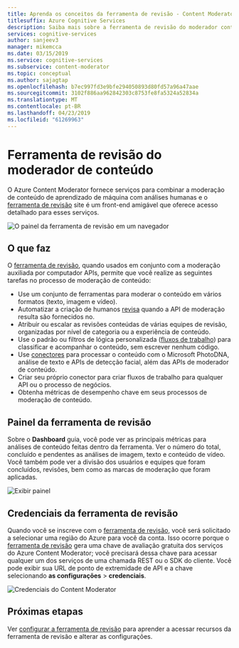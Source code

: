 ```yaml
---
title: Aprenda os conceitos da ferramenta de revisão - Content Moderator
titlesuffix: Azure Cognitive Services
description: Saiba mais sobre a ferramenta de revisão do moderador conteúdo, um site que coordena um combinado de AI e o esforço de moderação de análise humana.
services: cognitive-services
author: sanjeev3
manager: mikemcca
ms.date: 03/15/2019
ms.service: cognitive-services
ms.subservice: content-moderator
ms.topic: conceptual
ms.author: sajagtap
ms.openlocfilehash: b7ec997fd3e9bfe294050893d80fd57a96a47aae
ms.sourcegitcommit: 3102f886aa962842303c8753fe8fa5324a52834a
ms.translationtype: MT
ms.contentlocale: pt-BR
ms.lasthandoff: 04/23/2019
ms.locfileid: "61269963"
---
```

# <a name="content-moderator-review-tool"></a>Ferramenta de revisão do moderador de conteúdo

O Azure Content Moderator fornece serviços para combinar a moderação de conteúdo de aprendizado de máquina com análises humanas e o [ferramenta de revisão](https://contentmoderator.cognitive.microsoft.com) site é um front-end amigável que oferece acesso detalhado para esses serviços.

![O painel da ferramenta de revisão em um navegador](./images/0-dashboard.png)

## <a name="what-it-does"></a>O que faz

O [ferramenta de revisão](https://contentmoderator.cognitive.microsoft.com), quando usados em conjunto com a moderação auxiliada por computador APIs, permite que você realize as seguintes tarefas no processo de moderação de conteúdo:

- Use um conjunto de ferramentas para moderar o conteúdo em vários formatos (texto, imagem e vídeo).
- Automatizar a criação de humanos [revisa](../review-api.md#reviews) quando a API de moderação resulta são fornecidos no.
- Atribuir ou escalar as revisões conteúdas de várias equipes de revisão, organizadas por nível de categoria ou a experiência de conteúdo.
- Use o padrão ou filtros de lógica personalizada ([fluxos de trabalho](../review-api.md#workflows)) para classificar e acompanhar o conteúdo, sem escrever nenhum código.
- Use [conectores](./configure.md#connectors) para processar o conteúdo com o Microsoft PhotoDNA, análise de texto e APIs de detecção facial, além das APIs de moderador de conteúdo.
- Criar seu próprio conector para criar fluxos de trabalho para qualquer API ou o processo de negócios.
- Obtenha métricas de desempenho chave em seus processos de moderação de conteúdo.

## <a name="review-tool-dashboard"></a>Painel da ferramenta de revisão

Sobre o **Dashboard** guia, você pode ver as principais métricas para análises de conteúdo feitas dentro da ferramenta. Ver o número do total, concluído e pendentes as análises de imagem, texto e conteúdo de vídeo. Você também pode ver a divisão dos usuários e equipes que foram concluídos, revisões, bem como as marcas de moderação que foram aplicadas.

![Exibir painel](images/0-dashboard.png)

## <a name="review-tool-credentials"></a>Credenciais da ferramenta de revisão

Quando você se inscreve com o [ferramenta de revisão](https://contentmoderator.cognitive.microsoft.com), você será solicitado a selecionar uma região do Azure para você da conta. Isso ocorre porque o [ferramenta de revisão](https://contentmoderator.cognitive.microsoft.com) gera uma chave de avaliação gratuita dos serviços do Azure Content Moderator; você precisará dessa chave para acessar qualquer um dos serviços de uma chamada REST ou o SDK do cliente. Você pode exibir sua URL de ponto de extremidade de API e a chave selecionando **as configurações** > **credenciais**.

![Credenciais do Content Moderator](images/settings-6-credentials.png)

## <a name="next-steps"></a>Próximas etapas

Ver [configurar a ferramenta de revisão](./configure.md) para aprender a acessar recursos da ferramenta de revisão e alterar as configurações.
